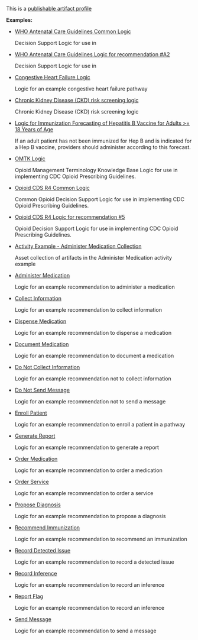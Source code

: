 This is a [publishable artifact profile](profiles.html#artifact-profiles)

**Examples:**

*   [WHO Antenatal Care Guidelines Common Logic](Library-ANCCommon.html)

    Decision Support Logic for use in

*   [WHO Antenatal Care Guidelines Logic for recommendation #A2](Library-ANCRecommendationA2.html)

    Decision Support Logic for use in

*   [Congestive Heart Failure Logic](Library-CHF.html)

    Logic for an example congestive heart failure pathway

*   [Chronic Kidney Disease (CKD) risk screening logic](Library-CKDRiskLogic.html)

    Chronic Kidney Disease (CKD) risk screening logic

*   [Logic for Immunization Forecasting of Hepatitis B Vaccine for Adults >= 18 Years of Age](Library-HepBAdultForecasting.html)

    If an adult patient has not been immunized for Hep B and is indicated for a Hep B vaccine, providers should administer according to this forecast.

*   [OMTK Logic](Library-omtklogic.html)

    Opioid Management Terminology Knowledge Base Logic for use in implementing CDC Opioid Prescribing Guidelines.

*   [Opioid CDS R4 Common Logic](Library-OpioidCDSR4Common.html)

    Common Opioid Decision Support Logic for use in implementing CDC Opioid Prescribing Guidelines.

*   [Opioid CDS R4 Logic for recommendation #5](Library-OpioidCDSR4Recommendation05.html)

    Opioid Decision Support Logic for use in implementing CDC Opioid Prescribing Guidelines.

*   [Activity Example - Administer Medication Collection](Library-activity-example-administermedication.html)

    Asset collection of artifacts in the Administer Medication activity example

*   [Administer Medication](Library-AdministerMedication.html)

    Logic for an example recommendation to administer a medication

*   [Collect Information](Library-CollectInformation.html)

    Logic for an example recommendation to collect information

*   [Dispense Medication](Library-DispenseMedication.html)

    Logic for an example recommendation to dispense a medication

*   [Document Medication](Library-DocumentMedication.html)

    Logic for an example recommendation to document a medication

*   [Do Not Collect Information](Library-DoNotCollectInformation.html)

    Logic for an example recommendation not to collect information

*   [Do Not Send Message](Library-DoNotSendMessage.html)

    Logic for an example recommendation not to send a message

*   [Enroll Patient](Library-EnrollPatient.html)

    Logic for an example recommendation to enroll a patient in a pathway

*   [Generate Report](Library-GenerateReport.html)

    Logic for an example recommendation to generate a report

*   [Order Medication](Library-OrderMedication.html)

    Logic for an example recommendation to order a medication

*   [Order Service](Library-OrderService.html)

    Logic for an example recommendation to order a service

*   [Propose Diagnosis](Library-ProposeDiagnosis.html)

    Logic for an example recommendation to propose a diagnosis

*   [Recommend Immunization](Library-RecommendImmunization.html)

    Logic for an example recommendation to recommend an immunization

*   [Record Detected Issue](Library-RecordDetectedIssue.html)

    Logic for an example recommendation to record a detected issue

*   [Record Inference](Library-RecordInference.html)

    Logic for an example recommendation to record an inference

*   [Report Flag](Library-ReportFlag.html)

    Logic for an example recommendation to record an inference

*   [Send Message](Library-SendMessage.html)

    Logic for an example recommendation to send a message
